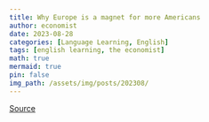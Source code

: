 ```yaml
---
title: Why Europe is a magnet for more Americans
author: economist
date: 2023-08-28
categories: [Language Learning, English]
tags: [english learning, the economist]
math: true
mermaid: true
pin: false
img_path: /assets/img/posts/202308/
---
```






[Source](https://www.economist.com/culture/2023/08/30/chinese-food-is-more-diverse-than-western-eaters-might-think)